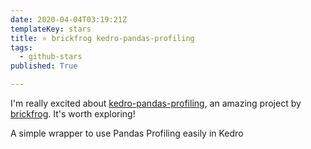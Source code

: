 ```yaml
---
date: 2020-04-04T03:19:21Z
templateKey: stars
title: ⭐ brickfrog kedro-pandas-profiling
tags:
  - github-stars
published: True

---
```


I'm really excited about [kedro-pandas-profiling](https://github.com/brickfrog/kedro-pandas-profiling), an amazing project by [brickfrog](https://github.com/brickfrog). It's worth exploring!

A simple wrapper to use Pandas Profiling easily in Kedro

